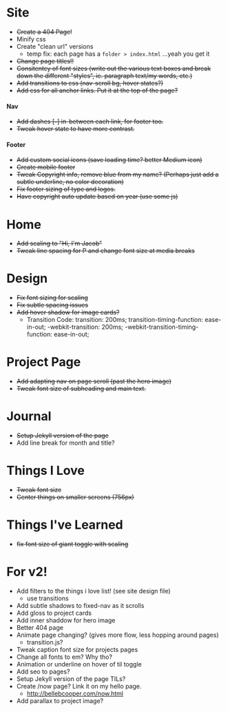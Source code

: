 # Site
- ~~Create a 404 Page!~~
- Minify css
- Create "clean url" versions
    - temp fix: each page has a `folder > index.html` ...yeah you get it
- ~~Change page titles!!~~
- ~~Consitentcy of font sizes (write out the various text boxes and break down the different "styles", ie. paragraph text/my words, etc.)~~
- ~~Add transitions to css (nav-scroll bg, hover states?)~~
- ~~Add css for all anchor links. Put it at the top of the page?~~


#### Nav
- ~~Add dashes [**-**] in-between each link, for footer too.~~
- ~~Tweak hover state to have more contrast.~~

#### Footer
- ~~Add custom social icons (save loading time? better Medium icon)~~
- ~~Create mobile footer~~
- ~~Tweak Copyright info, remove blue from my name? (Perhaps just add a subtle underline, no color decoration)~~
- ~~Fix footer sizing of type and logos.~~
- ~~Have copyright auto update based on year (use some js)~~


# Home
- ~~Add scaling to "Hi, I'm Jacob"~~
- ~~Tweak line spacing for P and change font size at media breaks~~

# Design
- ~~Fix font sizing for scaling~~
- ~~Fix subtle spacing issues~~
- ~~Add hover shadow for image cards?~~
    - Transition Code:
            transition: 200ms;
            transition-timing-function: ease-in-out;
            -webkit-transition: 200ms;
            -webkit-transition-timing-function: ease-in-out;

# Project Page
- ~~Add adapting nav on page scroll (past the hero image)~~
- ~~Tweak font size of subheading and main text.~~

# Journal
- ~~Setup Jekyll version of the page~~
- Add line break for month and title?

# Things I Love
- ~~Tweak font size~~
- ~~Center things on smaller screens (756px)~~

# Things I've Learned
- ~~fix font size of giant toggle with scaling~~


# For v2!
- Add filters to the things i love list! (see site design file)
    - use transitions
- Add subtle shadows to fixed-nav as it scrolls
- Add gloss to project cards
- Add inner shaddow for hero image
- Better 404 page
- Animate page changing? (gives more flow, less hopping around pages)
    - transition.js?
- Tweak caption font size for projects pages
- Change all fonts to em? Why tho?
- Animation or underline on hover of til toggle
- Add seo to pages?
- Setup Jekyll version of the page TILs?
- Create /now page? Link it on my hello page.
    - http://bellebcooper.com/now.html
- Add parallax to project image? 

